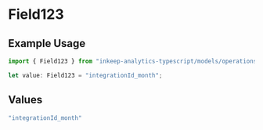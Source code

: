 # Field123

## Example Usage

```typescript
import { Field123 } from "inkeep-analytics-typescript/models/operations";

let value: Field123 = "integrationId_month";
```

## Values

```typescript
"integrationId_month"
```